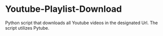 # Youtube-Playlist-Download
Python script that downloads all Youtube videos in the designated Url. The script utilizes Pytube. 
